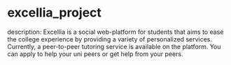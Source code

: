 # excellia_project

description:
Excellia is a social web-platform for students that aims to ease the college experience by providing a variety of personalized services. Currently, a peer-to-peer tutoring service is available on the platform.  You can apply to help your uni peers or get help from your peers.

